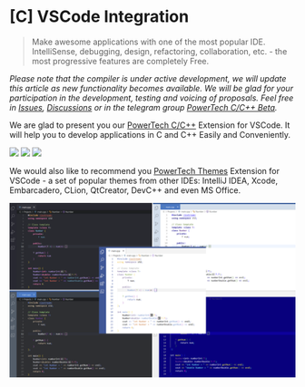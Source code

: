 # [C] VSCode Integration
> Make awesome applications with one of the most popular IDE. IntelliSense, debugging, design, refactoring, collaboration, etc. - the most progressive features are completely Free.

*Please note that the compiler is under active development, we will update this article as new functionality becomes available. We will be glad for your participation in the development, testing and voicing of proposals. Feel free in [Issues](https://github.com/powertech-center/clang/issues), [Discussions](https://github.com/powertech-center/clang/discussions) or in the telegram group [PowerTech C/C++ Beta](https://t.me/powercpp_beta).*

We are glad to present you our [PowerTech C/C++](https://marketplace.visualstudio.com/items?itemName=PowerTech.powercpp) Extension for VSCode. It will help you to develop applications in C and C++ Easily and Conveniently.

![](https://github.com/powertech-center/vscode-cpp/raw/master/images/settings_path.png)
![](https://github.com/powertech-center/vscode-cpp/raw/master/images/quick-start.gif)
![](https://github.com/powertech-center/vscode-cpp/raw/master/images/launch-snippets.png)

We would also like to recommend you [PowerTech Themes](https://marketplace.visualstudio.com/items?itemName=PowerTech.powerthemes) Extension for VSCode - a set of popular themes from other IDEs: IntelliJ IDEA, Xcode, Embarcadero, CLion, QtCreator, DevC++ and even MS Office.

![](https://github.com/powertech-center/vscode-themes/raw/master/images/overview.png)